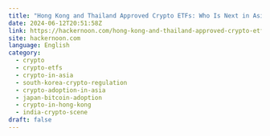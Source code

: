 ```yaml
---
title: "Hong Kong and Thailand Approved Crypto ETFs: Who Is Next in Asia?"
date: 2024-06-12T20:51:58Z
link: https://hackernoon.com/hong-kong-and-thailand-approved-crypto-etfs-who-is-next-in-asia?source=rss&utm_medium=RSS&utm_source=news.12bit.vn
site: hackernoon.com
language: English
category:
  - crypto
  - crypto-etfs
  - crypto-in-asia
  - south-korea-crypto-regulation
  - crypto-adoption-in-asia
  - japan-bitcoin-adoption
  - crypto-in-hong-kong
  - india-crypto-scene
draft: false
---
```

